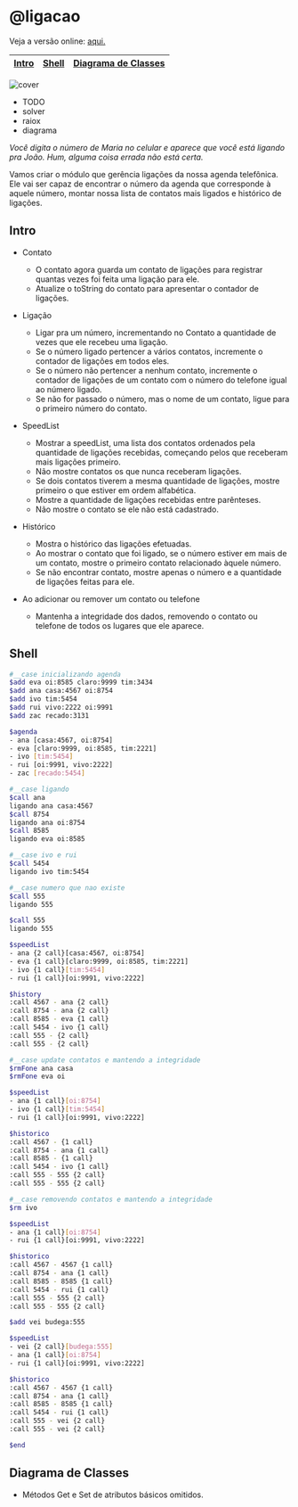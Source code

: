 # @ligacao

Veja a versão online: [aqui.](https://github.com/qxcodepoo/arcade/blob/master/base/ligacao/Readme.md)

<!-- toch -->
[Intro](#intro) | [Shell](#shell) | [Diagrama de Classes](#diagrama-de-classes)
-- | -- | --
<!-- toch -->

![cover](https://raw.githubusercontent.com/qxcodepoo/arcade/master/base/ligacao/cover.jpg)

- TODO
- solver
- raiox
- diagrama

_Você digita o número de Maria no celular e aparece que você está ligando pra João. Hum, alguma coisa errada não está certa._

Vamos criar o módulo que gerência ligações da nossa agenda telefônica. Ele vai ser capaz de encontrar o número da agenda que corresponde à aquele número, montar nossa lista de contatos mais ligados e histórico de ligações.

## Intro

- Contato
  - O contato agora guarda um contato de ligações para registrar quantas vezes foi feita uma ligação para ele.
  - Atualize o toString do contato para apresentar o contador de ligações.

- Ligação
  - Ligar pra um número, incrementando no Contato a quantidade de vezes que ele recebeu uma ligação.
  - Se o número ligado pertencer a vários contatos, incremente o contador de ligações em todos eles.
  - Se o número não pertencer a nenhum contato, incremente o contador de ligações de um contato com o número do telefone igual ao número ligado.
  - Se não for passado o número, mas o nome de um contato, ligue para o primeiro número do contato.

- SpeedList
  - Mostrar a speedList, uma lista dos contatos ordenados pela quantidade de ligações recebidas, começando pelos que receberam mais ligações primeiro.
  - Não mostre contatos os que nunca receberam ligações.
  - Se dois contatos tiverem a mesma quantidade de ligações, mostre primeiro o que estiver em ordem alfabética.
  - Mostre a quantidade de ligações recebidas entre parênteses.
  - Não mostre o contato se ele não está cadastrado.

- Histórico
  - Mostra o histórico das ligações efetuadas.
  - Ao mostrar o contato que foi ligado, se o número estiver em mais de um contato, mostre o primeiro contato relacionado àquele número.
  - Se não encontrar contato, mostre apenas o número e a quantidade de ligações feitas para ele.

- Ao adicionar ou remover um contato ou telefone
  - Mantenha a integridade dos dados, removendo o contato ou telefone de todos os lugares que ele aparece.

## Shell

```sh
#__case inicializando agenda
$add eva oi:8585 claro:9999 tim:3434
$add ana casa:4567 oi:8754
$add ivo tim:5454
$add rui vivo:2222 oi:9991
$add zac recado:3131

$agenda
- ana [casa:4567, oi:8754]
- eva [claro:9999, oi:8585, tim:2221]
- ivo [tim:5454]
- rui [oi:9991, vivo:2222]
- zac [recado:5454] 

#__case ligando
$call ana
ligando ana casa:4567
$call 8754
ligando ana oi:8754
$call 8585
ligando eva oi:8585

#__case ivo e rui
$call 5454
ligando ivo tim:5454

#__case numero que nao existe
$call 555
ligando 555

$call 555
ligando 555

$speedList
- ana {2 call}[casa:4567, oi:8754]
- eva {1 call}[claro:9999, oi:8585, tim:2221]
- ivo {1 call}[tim:5454]
- rui {1 call}[oi:9991, vivo:2222]

$history
:call 4567 - ana {2 call}
:call 8754 - ana {2 call}
:call 8585 - eva {1 call}
:call 5454 - ivo {1 call}
:call 555 - {2 call}
:call 555 - {2 call}

#__case update contatos e mantendo a integridade
$rmFone ana casa
$rmFone eva oi

$speedList
- ana {1 call}[oi:8754]
- ivo {1 call}[tim:5454]
- rui {1 call}[oi:9991, vivo:2222]

$historico
:call 4567 - {1 call}
:call 8754 - ana {1 call}
:call 8585 - {1 call}
:call 5454 - ivo {1 call}
:call 555 - 555 {2 call}
:call 555 - 555 {2 call}

#__case removendo contatos e mantendo a integridade
$rm ivo

$speedList
- ana {1 call}[oi:8754]
- rui {1 call}[oi:9991, vivo:2222]

$historico
:call 4567 - 4567 {1 call}
:call 8754 - ana {1 call}
:call 8585 - 8585 {1 call}
:call 5454 - rui {1 call}
:call 555 - 555 {2 call}
:call 555 - 555 {2 call}

$add vei budega:555

$speedList
- vei {2 call}[budega:555]
- ana {1 call}[oi:8754]
- rui {1 call}[oi:9991, vivo:2222]

$historico
:call 4567 - 4567 {1 call}
:call 8754 - ana {1 call}
:call 8585 - 8585 {1 call}
:call 5454 - rui {1 call}
:call 555 - vei {2 call}
:call 555 - vei {2 call}

$end
```

## Diagrama de Classes

- Métodos Get e Set de atributos básicos omitidos.


